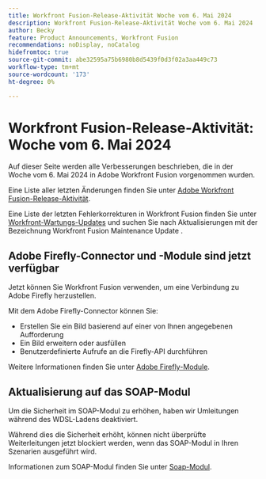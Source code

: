 ```yaml
---
title: Workfront Fusion-Release-Aktivität Woche vom 6. Mai 2024
description: Workfront Fusion-Release-Aktivität Woche vom 6. Mai 2024
author: Becky
feature: Product Announcements, Workfront Fusion
recommendations: noDisplay, noCatalog
hidefromtoc: true
source-git-commit: abe32595a75b6980b8d5439f0d3f02a3aa449c73
workflow-type: tm+mt
source-wordcount: '173'
ht-degree: 0%

---
```


# Workfront Fusion-Release-Aktivität: Woche vom 6. Mai 2024

Auf dieser Seite werden alle Verbesserungen beschrieben, die in der Woche vom 6. Mai 2024 in Adobe Workfront Fusion vorgenommen wurden.

Eine Liste aller letzten Änderungen finden Sie unter [Adobe Workfront Fusion-Release-Aktivität](../../../product-announcements/product-releases/fusion-release-activity/fusion-release-activity.md).

Eine Liste der letzten Fehlerkorrekturen in Workfront Fusion finden Sie unter [Workfront-Wartungs-Updates](https://experienceleague.adobe.com/docs/workfront-known-issues/releases/current-updates.html) und suchen Sie nach Aktualisierungen mit der Bezeichnung Workfront Fusion Maintenance Update .

## Adobe Firefly-Connector und -Module sind jetzt verfügbar

Jetzt können Sie Workfront Fusion verwenden, um eine Verbindung zu Adobe Firefly herzustellen.

Mit dem Adobe Firefly-Connector können Sie:

* Erstellen Sie ein Bild basierend auf einer von Ihnen angegebenen Aufforderung
* Ein Bild erweitern oder ausfüllen
* Benutzerdefinierte Aufrufe an die Firefly-API durchführen

Weitere Informationen finden Sie unter [Adobe Firefly-Module](/help/quicksilver/workfront-fusion/apps-and-their-modules/adobe-firefly-modules.md).

## Aktualisierung auf das SOAP-Modul

Um die Sicherheit im SOAP-Modul zu erhöhen, haben wir Umleitungen während des WDSL-Ladens deaktiviert.

Während dies die Sicherheit erhöht, können nicht überprüfte Weiterleitungen jetzt blockiert werden, wenn das SOAP-Modul in Ihren Szenarien ausgeführt wird.

Informationen zum SOAP-Modul finden Sie unter [Soap-Modul](/help/quicksilver/workfront-fusion/apps-and-their-modules/soap-module.md).

